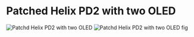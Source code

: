 # Patched Helix PD2 with two OLED
![Patchd Helix PD2 with two OLED](https://i.imgur.com/NVYyNuf.jpg)
![Patchd Helix PD2 with two OLED fig](https://i.imgur.com/Ee1WQrs.jpg)
